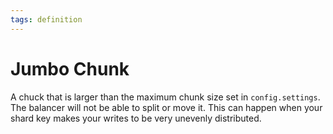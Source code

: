 ```yaml
---
tags: definition
---
```


# Jumbo Chunk
A chuck that is larger than the maximum chunk size set in `config.settings`. The balancer will not be able to split or move it. This can happen when your shard key makes your writes to be very unevenly distributed.
